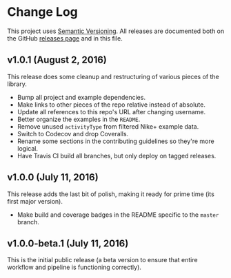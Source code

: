 # Change Log

This project uses [Semantic Versioning](http://semver.org/). All releases are documented both on the GitHub [releases page](https://github.com/pdhoopr/gps-to-gpx/releases) and in this file.

## v1.0.1 (August 2, 2016)

This release does some cleanup and restructuring of various pieces of the library.

- Bump all project and example dependencies.
- Make links to other pieces of the repo relative instead of absolute.
- Update all references to this repo's URL after changing username.
- Better organize the examples in the `README`.
- Remove unused `activityType` from filtered Nike+ example data.
- Switch to Codecov and drop Coveralls.
- Rename some sections in the contributing guidelines so they're more logical.
- Have Travis CI build all branches, but only deploy on tagged releases.

## v1.0.0 (July 11, 2016)

This release adds the last bit of polish, making it ready for prime time (its first major version).

- Make build and coverage badges in the README specific to the `master` branch.

## v1.0.0-beta.1 (July 11, 2016)

This is the initial public release (a beta version to ensure that entire workflow and pipeline is functioning correctly).
